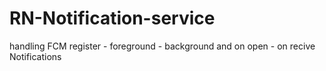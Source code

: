 # RN-Notification-service
handling FCM register - foreground - background and on open - on recive Notifications 
